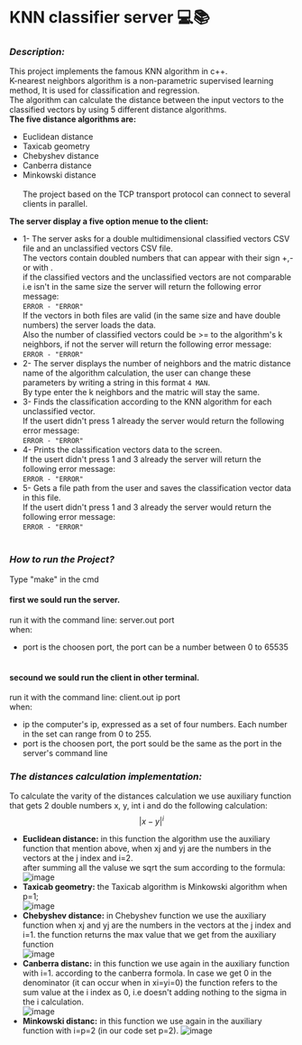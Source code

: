 # KNN classifier server :computer::books:
### ***Description:***
This project implements the famous KNN algorithm in c++.<br /> 
K-nearest neighbors algorithm is a non-parametric supervised learning method, It is used for classification and regression.<br />
The algorithm can calculate the distance between the input vectors to the classified vectors by using 5 different distance algorithms.<br />
**The five distance algorithms are:<br />**
* Euclidean distance<br /> 
* Taxicab geometry<br /> 
* Chebyshev distance<br /> 
* Canberra distance<br /> 
* Minkowski distance<br /><br /> 
The project based on the TCP transport protocol can connect to several clients in parallel.

**The server display a five option menue to the client:<br/>**
* 1- The server asks for a double multidimensional classified vectors CSV file and an unclassified vectors CSV file.<br/>
The vectors contain doubled numbers that can appear with their sign +,- or with .<br />
if the classified vectors and the unclassified vectors are not comparable i.e isn't in the same size the server will return the following error message:<br/>
`ERROR - "ERROR"`<br />
If the vectors in both files are valid (in the same size and have double numbers) the server loads the data.<br/>
Also the number of classified vectors could be >= to the algorithm's k neighbors, if not the server will return the following error message:<br/>
`ERROR - "ERROR"`<br />
* 2- The server displays the number of neighbors and the matric distance name of the algorithm calculation, the user can change these parameters by writing a string in this format ``` 4 MAN ```. <br/>By type enter the k neighbors and the matric will stay the same.<br/>
* 3- Finds the classification according to the KNN algorithm for each unclassified vector.<br/> 
If the usert didn't press 1 already the server would return the following error message:<br/>
`ERROR - "ERROR"`<br /> 
* 4- Prints the classification vectors data to the screen.<br/>
If the usert didn't press 1 and 3 already the server will return the following error message:<br/>
`ERROR - "ERROR"`<br /> 
* 5- Gets a file path from the user and saves the classification vector data in this file.<br/>
If the usert didn't press 1 and 3 already the server would return the following error message:<br/>
`ERROR - "ERROR"`<br /><br/>


### ***How to run the Project?<br />***
Type "make" in the cmd<br />
#### first we sould run the server.
run it with the command line: server.out port<br />
when:<br />
* port is the choosen port, the port can be a number between 0 to 65535<br /><br /> 
#### secound we sould run the client in other terminal.
run it with the command line: client.out ip port<br />
when:<br />
* ip the computer's ip, expressed as a set of four numbers. Each number in the set can range from 0 to 255.<br/>
* port is the choosen port, the port sould be the same as the port in the server's command line<br /> 

### ***The distances calculation implementation:<br />***
To calculate the varity of the distances calculation we use auxiliary function that gets 2 double numbers x, y, int i and do the following calculation: $${|x-y|^i} $$
+ **Euclidean distance:** in this function the algorithm use the auxiliary function that mention above, when xj and yj are the numbers in the vectors at the j index and i=2.<br />
after summing all the valuse we sqrt the sum according to the formula:<br />![image](https://user-images.githubusercontent.com/117579573/202558834-7df913ce-1770-49ab-b0ec-26a8eaf5993b.png)<br />
+ **Taxicab geometry:** the Taxicab algorithm is Minkowski algorithm when p=1;<br />
![image](https://user-images.githubusercontent.com/117579573/202560676-5112300a-0e4b-4c02-b8f3-9a24013c123f.png)
+ **Chebyshev distance:** in Chebyshev function we use the auxiliary function when xj and yj are the numbers in the vectors at the j index and i=1.
the function returns the max value that we get from the auxiliary function<br />
![image](https://user-images.githubusercontent.com/117579573/202561662-a32569c4-53ef-4a53-9ea2-64e7d961005a.png)
+ **Canberra distanc:** in this function we use again in the auxiliary function with i=1. according to the canberra formola.
In case we get 0 in the denominator (it can occur when in xi=yi=0) the function refers to the sum value at the i index as 0, i.e doesn't adding nothing to the sigma in the i calculation.<br />
![image](https://user-images.githubusercontent.com/117579573/202562806-9bced31a-7797-4001-a3a9-3a2ca7637b2b.png)
+ **Minkowski distanc:** in this function we use again in the auxiliary function with i=p=2 (in our code set p=2).
![image](https://user-images.githubusercontent.com/117579573/202564633-69501cfb-c6fe-4a41-875b-7588042507f5.png)<br /><br />
